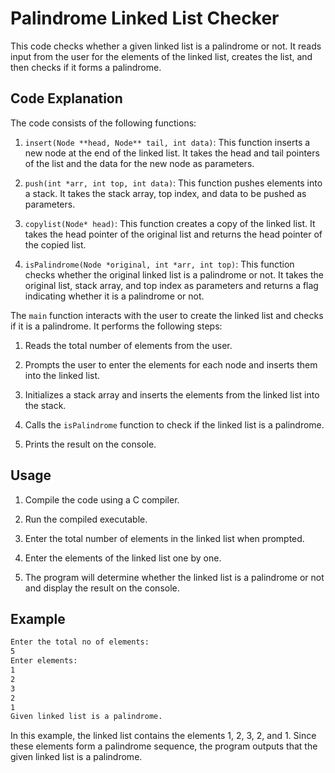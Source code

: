 # Palindrome Linked List Checker

This code checks whether a given linked list is a palindrome or not. It reads input from the user for the elements of the linked list, creates the list, and then checks if it forms a palindrome.

## Code Explanation

The code consists of the following functions:

1. `insert(Node **head, Node** tail, int data)`: This function inserts a new node at the end of the linked list. It takes the head and tail pointers of the list and the data for the new node as parameters.

2. `push(int *arr, int top, int data)`: This function pushes elements into a stack. It takes the stack array, top index, and data to be pushed as parameters.

3. `copylist(Node* head)`: This function creates a copy of the linked list. It takes the head pointer of the original list and returns the head pointer of the copied list.

4. `isPalindrome(Node *original, int *arr, int top)`: This function checks whether the original linked list is a palindrome or not. It takes the original list, stack array, and top index as parameters and returns a flag indicating whether it is a palindrome or not.

The `main` function interacts with the user to create the linked list and checks if it is a palindrome. It performs the following steps:

1. Reads the total number of elements from the user.

2. Prompts the user to enter the elements for each node and inserts them into the linked list.

3. Initializes a stack array and inserts the elements from the linked list into the stack.

4. Calls the `isPalindrome` function to check if the linked list is a palindrome.

5. Prints the result on the console.

## Usage

1. Compile the code using a C compiler.

2. Run the compiled executable.

3. Enter the total number of elements in the linked list when prompted.

4. Enter the elements of the linked list one by one.

5. The program will determine whether the linked list is a palindrome or not and display the result on the console.

## Example

```bash
Enter the total no of elements:
5
Enter elements:
1
2
3
2
1
Given linked list is a palindrome.
```

In this example, the linked list contains the elements 1, 2, 3, 2, and 1. Since these elements form a palindrome sequence, the program outputs that the given linked list is a palindrome.

